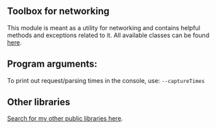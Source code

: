 Toolbox for networking
-
This module is meant as a utility for networking and contains helpful
methods and exceptions related to it.
All available classes can be found [here](https://github.com/Frejdh/mvn-lib-network-toolbox/tree/master/src/main/java/com/frejdh/util/networking).

## Program arguments:</h4>
To print out request/parsing times in the console, use: `--captureTimes` <br>

## Other libraries
[Search for my other public libraries here](https://github.com/search?q=Frejdh%2Fmvn-lib-).
